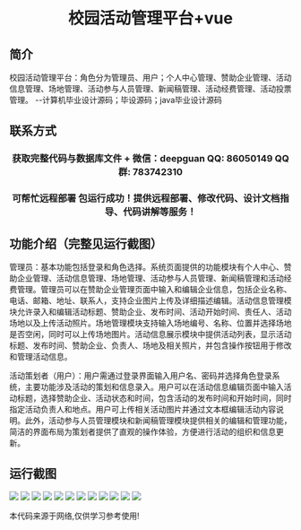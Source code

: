 <p><h1 align="center">校园活动管理平台+vue</h1></p>

## 简介
校园活动管理平台：角色分为管理员、用户；个人中心管理、赞助企业管理、活动信息管理、场地管理、活动参与人员管理、新闻稿管理、活动经费管理、活动投票管理。    --计算机毕业设计源码；毕设源码；java毕业设计源码


## 联系方式
<p><h3 align="center">获取完整代码与数据库文件 + 微信：deepguan QQ: 86050149 QQ群: 783742310</h3></p>
<p><h3 align="center">可帮忙远程部署 包运行成功！提供远程部署、修改代码、设计文档指导、代码讲解等服务！</h3></p>

## 功能介绍（完整见运行截图）
管理员：基本功能包括登录和角色选择。系统页面提供的功能模块有个人中心、赞助企业管理、活动信息管理、场地管理、活动参与人员管理、新闻稿管理和活动经费管理。管理员可以在赞助企业管理页面中输入和编辑企业信息，包括企业名称、电话、邮箱、地址、联系人，支持企业图片上传及详细描述编辑。活动信息管理模块允许录入和编辑活动标题、赞助企业、发布时间、活动开始时间、责任人、活动场地以及上传活动照片。场地管理模块支持输入场地编号、名称、位置并选择场地是否空闲，同时可以上传场地图片。活动信息展示模块中提供活动列表，显示活动标题、发布时间、赞助企业、负责人、场地及相关照片，并包含操作按钮用于修改和管理活动信息。

活动策划者（用户）：用户需通过登录界面输入用户名、密码并选择角色登录系统，主要功能涉及活动的策划和信息录入。用户可以在活动信息编辑页面中输入活动标题，选择赞助企业、活动状态和时间，包含活动的发布时间和开始时间，同时指定活动负责人和地点。用户可上传相关活动图片并通过文本框编辑活动内容说明。此外，活动参与人员管理模块和新闻稿管理模块提供相关的编辑和管理功能，简洁的界面布局为策划者提供了直观的操作体验，方便进行活动的组织和信息更新。


## 运行截图
![](img/001.jpg)
![](img/002.jpg)
![](img/003.jpg)
![](img/004.jpg)
![](img/005.jpg)
![](img/006.jpg)
![](img/007.jpg)
![](img/008.jpg)
![](img/009.jpg)
![](img/010.jpg)
![](img/011.jpg)
![](img/012.jpg)

<p>本代码来源于网络,仅供学习参考使用!</p>
